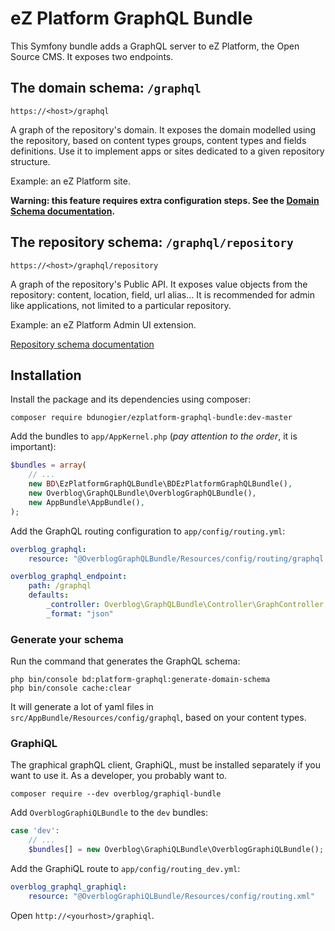 # eZ Platform GraphQL Bundle

This Symfony bundle adds a GraphQL server to eZ Platform, the Open Source CMS. It exposes two endpoints.

## The domain schema: `/graphql`
`https://<host>/graphql`

A graph of the repository's domain. It exposes the domain modelled using the repository,
based on  content types groups, content types and fields definitions. Use it to implement
apps or sites dedicated to a given repository structure.

Example: an eZ Platform site.

**Warning: this feature requires extra configuration steps. See the [Domain Schema documentation](doc/domain_schema.md).**

## The repository schema: `/graphql/repository`
`https://<host>/graphql/repository`

A graph of the repository's Public API. It exposes value objects from the repository:
content, location, field, url alias...
It is recommended for admin like applications, not limited to a particular repository.

Example: an eZ Platform Admin UI extension.

[Repository schema documentation](doc/repository_schema.md)

## Installation

Install the package and its dependencies using composer:

```
composer require bdunogier/ezplatform-graphql-bundle:dev-master
```

Add the bundles to `app/AppKernel.php` (*pay attention to the order*, it is important):

```php
$bundles = array(
    // ...
    new BD\EzPlatformGraphQLBundle\BDEzPlatformGraphQLBundle(),
    new Overblog\GraphQLBundle\OverblogGraphQLBundle(),
    new AppBundle\AppBundle(),
);
```

Add the GraphQL routing configuration to `app/config/routing.yml`:

```yaml
overblog_graphql:
    resource: "@OverblogGraphQLBundle/Resources/config/routing/graphql.yml"

overblog_graphql_endpoint:
    path: /graphql
    defaults:
        _controller: Overblog\GraphQLBundle\Controller\GraphController::endpointAction
        _format: "json"
```

### Generate your schema
Run the command that generates the GraphQL schema:
```
php bin/console bd:platform-graphql:generate-domain-schema
php bin/console cache:clear
```

It will generate a lot of yaml files in `src/AppBundle/Resources/config/graphql`, based on your content types.

### GraphiQL
The graphical graphQL client, GraphiQL, must be installed separately if you want to use it.
As a developer, you probably want to.

```
composer require --dev overblog/graphiql-bundle
```

Add `OverblogGraphiQLBundle` to the `dev` bundles:

```php
case 'dev':
    // ...
    $bundles[] = new Overblog\GraphiQLBundle\OverblogGraphiQLBundle();
```

Add the GraphiQL route to `app/config/routing_dev.yml`:
```yaml
overblog_graphql_graphiql:
    resource: "@OverblogGraphiQLBundle/Resources/config/routing.xml"
```

Open `http://<yourhost>/graphiql`.